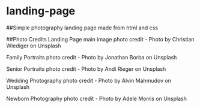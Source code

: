 # landing-page

##Simple photography landing page made from html and css

##Photo Credits
Landing Page main image photo credit - 
Photo by Christian Wiediger on Unsplash

Family Portraits photo credit -
Photo by Jonathan Borba on Unsplash 

Senior Portraits photo credit - 
Photo by Andi Rieger on Unsplash

Wedding Photography photo credit - 
Photo by Alvin Mahmudov on Unsplash

Newborn Photography photo credit - 
Photo by Adele Morris on Unsplash